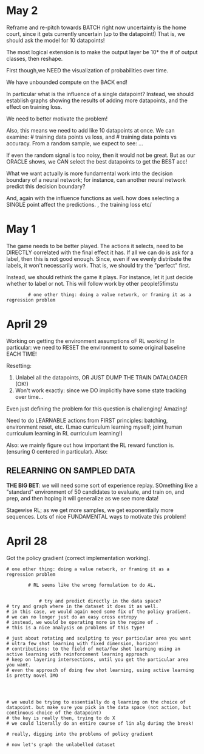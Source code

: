 
# May 2

Reframe and re-pitch towards BATCH
right now uncertainty is the home court, since it gets currently uncertain (up to the datapoint!)
That is, we should ask the model for 10 datapoints! 

The most logical extension is to make the output layer be 10* the # of output classes, then reshape. 

First though,we NEED the visualization of probabilities over time.

We have unbounded compute on the BACK end!

In particular what is the influence of a single datapoint? Instead, we should establish graphs showing the 
results of adding more datapoints, and the effect on training loss. 

We need to better motivate the problem! 

Also, this means we need to add like 10 datapoints at once.
We can examine: # training data points vs loss, and # training data points vs accuracy.
From a random sample, we expect to see: ...

If even the random signal is too noisy, then it would not be great. But as our ORACLE shows, we CAN select the best datapoints to get the BEST acc! 

What we want actually is more fundamental work into the decision boundary of a neural network; for instance, can another neural
network predict this decision boundary?

And, again with the influence functions as well. how does selecting a SINGLE point affect the predictions. , the training loss etc/


# May 1
The game needs to be better played. The actions it selects, need to be DIRECTLY correlated with the final effect it has.
If all we can do is ask for a label, then this is not good enough. 
Since, even if we evenly distribute the labels, it won't necessarily work. 
That is, we should try the "perfect" first. 

Instead, we should rethink the game it plays. For instance, let it just decide whether to label or not.
This will follow work by other people!5fimstu            
            
            
            
            # one other thing: doing a value network, or framing it as a regression problem

# April 29
Working on getting the environment assumptions oF RL working! In particular: we need to RESET the environment to some original baseline EACH TIME! 

Resetting:
1. Unlabel all the datapoints, OR JUST DUMP THE TRAIN DATALOADER (OK!)
2. Won't work exactly: since we DO implicitly have some state tracking over time...

Even just defining the problem for this question is challenging! Amazing!


Need to do LEARNABLE actions from FIRST principles: batching, environment reset, etc.
(Lmao curriculum learning myself; joint human curriculum learning in RL curriculum learning!)

Also:
we mainly figure out how important the RL reward function is. (ensuring 0 centered in particular).
Also:
## RELEARNING ON SAMPLED DATA
**THE BIG BET**: we will need some sort of experience replay. SOmething like a "standard" environment of 50 candidates to evaluate, and train on, and prep, and then hoping it will generalize as we see more data!

Stagewise RL; as we get more samples, we get exponentially more sequences. Lots of nice FUNDAMENTAL ways to motivate this problem!

# April 28
Got the policy gradient (correct implementation working).


    # one other thing: doing a value network, or framing it as a regression problem

            # RL seems like the wrong formulation to do AL.
            
            
                # try and predict directly in the data space?
    # try and graph where in the dataset it does it as well.
    # in this case, we would again need some fix of the policy gradient.
    # we can no longer just do an easy cross entropy
    # instead, we would be operating more in the regime of .
    # this is a nice analysis on problems of this type!

    # just about rotating and sculpting to your particular area you want
    # ultra few shot learning with fixed dimension, horizon!
    # contributions: to the field of meta/few shot learning using an active learning with reinforcement learning approach
    # keep on layering intersections, until you get the particular area you want.
    # even the approach of doing few shot learning, using active learning is pretty novel IMO




    # we would be trying to essentially do q learning on the choice of datapoint. but make sure you pick in the data space (not action, but continuous choice of the datapoint)
    # the key is really then, trying to do X
    # we could literally do an entire course of lin alg during the break!

    # really, digging into the problems of policy gradient

    # now let's graph the unlabelled dataset

